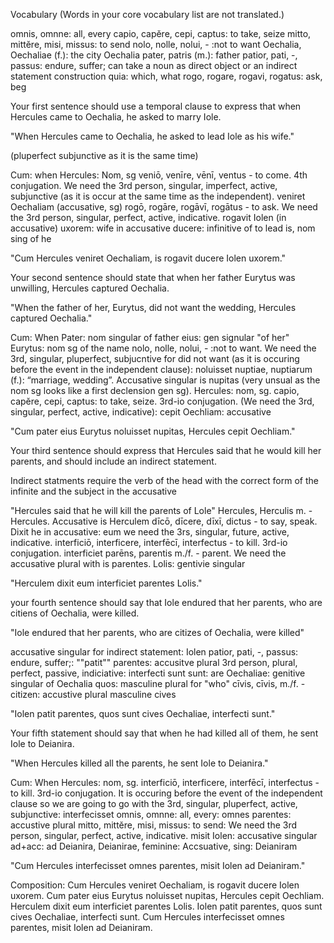 Vocabulary
(Words in your core vocabulary list are not translated.)

omnis, omnne: all, every
capio, capĕre, cepi, captus: to take, seize
mitto, mittĕre, misi, missus: to send
nolo, nolle, nolui, -  :not to want
Oechalia, Oechaliae (f.): the city Oechalia
pater, patris (m.): father
patior, pati, -, passus: endure, suffer; can take a noun as direct object or an indirect statement construction
quia: which, what
rogo, rogare, rogavi, rogatus: ask, beg

Your first sentence should use a temporal clause to express that when Hercules came to Oechalia, he asked to marry Iole.

"When Hercules came to Oechalia, he asked to lead Iole as his wife."

(pluperfect subjunctive as it is the same time)

Cum: when 
Hercules: Nom, sg 
veniō, venīre, vēnī, ventus - to come. 4th conjugation. We need the 3rd person, singular, imperfect, active, subjunctive (as it is occur at the same time as the independent). 
veniret
Oechaliam (accusative, sg)
rogō, rogāre, rogāvī, rogātus - to ask. We need the 3rd person, singular, perfect, active, indicative. rogavit
Iolen (in accusative)
uxorem: wife in accusative
ducere: infinitive of to lead 
is, nom sing of he

"Cum Hercules veniret Oechaliam, is rogavit ducere Iolen uxorem."


Your second sentence should state that when her father Eurytus was unwilling, Hercules captured Oechalia.

"When the father of her, Eurytus, did not want the wedding, Hercules captured Oechalia."

Cum: When 
Pater: nom singular of father 
eius: gen signular "of her"
Eurytus: nom sg of the name 
nolo, nolle, nolui, -  :not to want. We need the 3rd, singular, pluperfect, subjucntive for did not want (as it is occuring before the event in the independent clause): noluisset
nuptiae, nuptiarum (f.): “marriage, wedding”. Accusative singular is nupitas (very unsual as the nom sg looks like a first declension gen sg). 
Hercules: nom, sg. 
capio, capĕre, cepi, captus: to take, seize. 3rd-io conjugation. (We need the 3rd, singular, perfect, active, indicative): cepit
Oechliam: accusative 


"Cum pater eius Eurytus noluisset nupitas, Hercules cepit Oechliam." 


Your third sentence should express that Hercules said that he would kill her parents, and should include an indirect statement.

Indirect statments require the verb of the head with the correct form of the infinite and the subject in the accusative

"Hercules said that he will kill the parents of Lole"
Hercules, Herculis m. - Hercules. Accusative is Herculem
dīcō, dīcere, dīxī, dictus - to say, speak. Dixit 
he in accusative: eum 
we need the 3rs, singular, future, active, indicative. interficiō, interficere, interfēcī, interfectus - to kill. 3rd-io conjugation. interficiet
parēns, parentis m./f. - parent. We need the accusative plural with is parentes.
Lolis: gentivie singular 

"Herculem dixit eum interficiet parentes Lolis."

your fourth sentence should say that Iole endured that her parents, who are citiens of Oechalia, were killed.

"Iole endured that her parents, who are citizes of Oechalia, were killed" 

accusative singular for indirect statement: Iolen
patior, pati, -, passus: endure, suffer;: ""patit""
parentes: accusitve plural 
3rd person, plural, perfect, passive, indiciative: interfecti sunt 
sunt: are 
Oechaliae: genitive singular of Oechalia
quos: masculine plural for "who"
cīvis, cīvis, m./f. - citizen: accustive plural masculine cives




"Iolen patit parentes, quos sunt cives Oechaliae, interfecti sunt."


Your fifth statement should say that when he had killed all of them, he sent Iole to Deianira.

"When Hercules killed all the parents, he sent Iole to Deianira." 

Cum: When 
Hercules: nom, sg. 
interficiō, interficere, interfēcī, interfectus - to kill. 3rd-io conjugation. It is occuring before the event of the independent clause so we are going to go with the 3rd, singular, pluperfect, active, subjunctive: interfecisset
omnis, omnne: all, every: omnes
parentes: accustive plural
mitto, mittĕre, misi, missus: to send: We need the 3rd person, singular, perfect, active, indicative. misit
Iolen: accusative singular
ad+acc: ad 
Deianira, Deianirae, feminine: Accsuative, sing: Deianiram 

"Cum Hercules interfecisset omnes parentes, misit Iolen ad Deianiram."

Composition: 
Cum Hercules veniret Oechaliam, is rogavit ducere Iolen uxorem. Cum pater eius Eurytus noluisset nupitas, Hercules cepit Oechliam. Herculem dixit eum interficiet parentes Lolis. Iolen patit parentes, quos sunt cives Oechaliae, interfecti sunt. Cum Hercules interfecisset omnes parentes, misit Iolen ad Deianiram.

